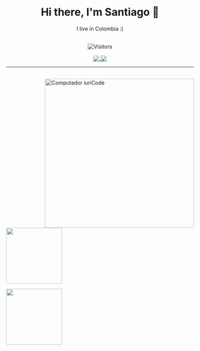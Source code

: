 <h1 align="center">
  Hi there, I'm Santiago 👋
</h1>

<p align="center">
  I live in Colombia :)
</p>

<p align="center">
  <br>
  <img 
    src="https://komarev.com/ghpvc/?username=SantiagoBarbosaNieto&style=for-the-badge&label=visitors&color=1C1C1C"
    alt="Visitors"
  />
</p>



<p align="center">
  
  <a href="https://www.linkedin.com/in/santiago-barbosa-nieto"  target="_blank">
    <img
         align="center"
         src="https://img.shields.io/badge/LinkedIn-1C1C1C?style=for-the-badge&logo=linkedin&logoColor=00FFFF"
  </a>
  <a href="mailto:santiagobarbosa.nieto@gmail.com" target="_blank">
    <img
      align="center"
      src="https://img.shields.io/badge/Mail-1C1C1C?style=for-the-badge&logo=gmail&logoColor=00FFFF"
    />
  </a>
</p>

---
  
<br>
<img src="https://raw.githubusercontent.com/MicaelliMedeiros/micaellimedeiros/master/image/computer-illustration.png" min-width="400px" max-width="400px" width="400px" align="right" alt="Computador iuriCode">


<!---
<p>
  <img
    src="https://img.shields.io/badge/Dart-1C1C1C?style=for-the-badge&logo=dart&logoColor=00FFFF"
    alt="Dart"
  />&nbsp;
  <img
    src="https://img.shields.io/badge/Flutter-1C1C1C?style=for-the-badge&logo=flutter&logoColor=00FFFF"
    alt="Flutter"
  />&nbsp;
  <img
    src="https://img.shields.io/badge/Swift-1C1C1C?style=for-the-badge&logo=swift&logoColor=00FFFF"
    alt="Swift"
  />&nbsp;
  <img
    src="https://img.shields.io/badge/Kotlin-1C1C1C?style=for-the-badge&logo=kotlin&logoColor=00FFFF"
    alt="Kotlin"
  />&nbsp;
  <img
    src="https://img.shields.io/badge/JavaScript-1C1C1C?style=for-the-badge&logo=javascript&logoColor=00FFFF"
    alt="JavaScript"
  />&nbsp;
  <img
    src="https://img.shields.io/badge/Linux-1C1C1C?style=for-the-badge&logo=linux&logoColor=00FFFF"
    alt="Linux"
  />&nbsp;
</p>
-->

<p>
  <a href="https://github.com/SantiagoBarbosaNieto">
    <img
      align="center"
      height="150em"
      src="https://github-readme-stats.vercel.app/api?username=SantiagoBarbosaNieto&show_icons=true&include_all_commits=true&count_private=true&theme=tokyonight"
    />
  </a>
</p>

<p>
  <a href="https://github.com/SantiagoBarbosaNieto">
    <img
      align="center"
      height="150em"
      src="https://github-readme-stats.vercel.app/api/top-langs/?username=SantiagoBarbosaNieto&show_icons=true&include_all_commits=true&count_private=true&layout=compact&theme=tokyonight"
    />
  </a>
</p>
